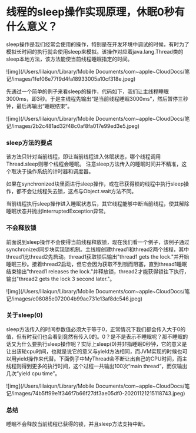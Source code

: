 # 线程的sleep操作实现原理，休眠0秒有什么意义？



sleep操作是我们经常会使用的操作，特别是在开发环境中调试的时候，有时为了模拟长时间的执行就会使用sleep来模拟。该操作对应着java.lang.Thread类的sleep本地方法，该方法能使当前线程睡眠指定的时间。

![img](/Users/lilaiqun/Library/Mobile Documents/com~apple~CloudDocs/笔记/images/1fef06e77f9d4fa18933005a10cf318e.jpeg)

先通过一个简单的例子来看sleep的操作，代码如下，我们让主线程睡眠3000ms，即3秒。于是主线程先输出“是当前线程睡眠3000ms”，然后暂停三秒钟，最后再输出“睡眠结束”。

![img](/Users/lilaiqun/Library/Mobile Documents/com~apple~CloudDocs/笔记/images/2b2c481ad32f48c0af8fa017e99ed3e5.jpeg)

### sleep方法的要点

该方法只针对当前线程，即让当前线程进入休眠状态，哪个线程调用Thread.sleep则哪个线程会睡眠。
注意sleep方法传入的睡眠时间并不精准，这个取决于操作系统的计时器和调度器。

如果在synchronized块里面进行sleep操作，或在已获得锁的线程中执行sleep操作，都不会让线程失去锁，这点与Object.wait方法不同。

当前线程执行sleep操作进入睡眠状态后，其它线程能够中断当前线程，使其解除睡眠状态并抛出InterruptedException异常。

### 不会释放锁

前面说到sleep操作不会使得当前线程释放锁，现在我们看一个例子，该例子通过synchronized同步块实现锁机制。主线程创建thread1和thread2两个线程，其中thread1比thread2先启动。thread1获取锁后输出"thread1 gets the lock."并开始睡眠三秒。接着thread2启动，但它会因为获取不到锁而阻塞，直到thread1睡眠结束输出"thread1 releases the lock."并释放锁，thread2才能获得锁往下执行，输出"thread2 gets the lock 3 second later."。

![img](/Users/lilaiqun/Library/Mobile Documents/com~apple~CloudDocs/笔记/images/c08085e072004b99ac731e13af8dc546.jpeg)

### 关于sleep(0)

sleep方法传入的时间参数值必须大于等于0，正常情况下我们都会传入大于0的值，但有时我们也会看到竟然有传入0的。0？是不是表示不睡眠呢？那不睡眠的话又为什么要执行sleep操作呢？实际上sleep(0)并非指睡眠0秒钟，它的意义是让出该轮cpu时间，也就是说它的意义与yield方法相同，而JVM实现的时候也可以用yield操作来代替。下面例子中MyThread会不断让出自己的CPU时间，而主线程则得到更多的执行时间，这个过程一共输出100次“main thread”，而仅输出几次“yield cpu time”。

![img](/Users/lilaiqun/Library/Mobile Documents/com~apple~CloudDocs/笔记/images/74b5ff99e1f346f7b66f27df3ae05df0-20201121215118743.jpeg)





### 总结

睡眠不会释放当前线程已获得的锁，并且sleep方法支持中断。
